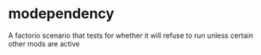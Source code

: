 # modependency
A factorio scenario that tests for whether it will refuse to run unless certain other mods are active
